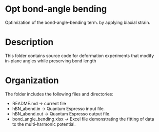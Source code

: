 # Opt bond-angle bending
Optimization of the bond-angle-bending term. by applying biaxial strain.

# Description
This folder contains source code for deformation experiments that modify in-plane angles while preserving bond length

# Organization
The folder includes the following files and directories:
 - README.md -> current file
 - hBN_abend.in -> Quantum Espresso input file.
 - hBN_abend.out -> Quantum Espresso output file.
 - bond_angle_bending.xlsx -> Excel file demonstrating the fitting of data to the multi-harmonic potential.
